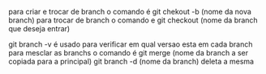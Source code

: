para criar e trocar de branch o comando é git chekout -b (nome da nova branch)
para trocar de branch o comando e git checkout (nome da branch que deseja entrar)

git branch -v é usado para verificar em qual versao esta em cada branch
para mesclar as branchs o comando é git merge (nome da branch a ser copiada para a principal)
git branch -d (nome da branch) deleta a mesma

